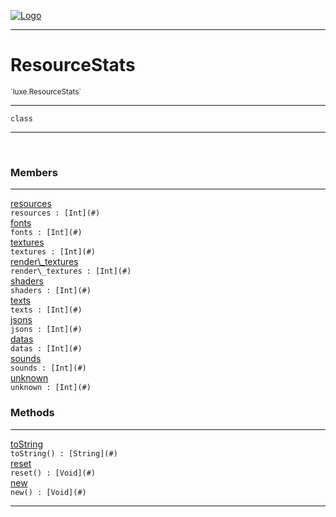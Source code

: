 
[![Logo](../../images/logo.png)](../../api/index.html)

---



<h1>ResourceStats</h1>
<small>`luxe.ResourceStats`</small>



---

`class`

---

&nbsp;
&nbsp;



<h3>Members</h3> <hr/><span class="member apipage">
                <a name="resources"><a class="lift" href="#resources">resources</a></a><div class="clear"></div><code class="signature apipage">resources : [Int](#)</code><br/></span>
            <span class="small_desc_flat"></span><span class="member apipage">
                <a name="fonts"><a class="lift" href="#fonts">fonts</a></a><div class="clear"></div><code class="signature apipage">fonts : [Int](#)</code><br/></span>
            <span class="small_desc_flat"></span><span class="member apipage">
                <a name="textures"><a class="lift" href="#textures">textures</a></a><div class="clear"></div><code class="signature apipage">textures : [Int](#)</code><br/></span>
            <span class="small_desc_flat"></span><span class="member apipage">
                <a name="render_textures"><a class="lift" href="#render_textures">render\_textures</a></a><div class="clear"></div><code class="signature apipage">render\_textures : [Int](#)</code><br/></span>
            <span class="small_desc_flat"></span><span class="member apipage">
                <a name="shaders"><a class="lift" href="#shaders">shaders</a></a><div class="clear"></div><code class="signature apipage">shaders : [Int](#)</code><br/></span>
            <span class="small_desc_flat"></span><span class="member apipage">
                <a name="texts"><a class="lift" href="#texts">texts</a></a><div class="clear"></div><code class="signature apipage">texts : [Int](#)</code><br/></span>
            <span class="small_desc_flat"></span><span class="member apipage">
                <a name="jsons"><a class="lift" href="#jsons">jsons</a></a><div class="clear"></div><code class="signature apipage">jsons : [Int](#)</code><br/></span>
            <span class="small_desc_flat"></span><span class="member apipage">
                <a name="datas"><a class="lift" href="#datas">datas</a></a><div class="clear"></div><code class="signature apipage">datas : [Int](#)</code><br/></span>
            <span class="small_desc_flat"></span><span class="member apipage">
                <a name="sounds"><a class="lift" href="#sounds">sounds</a></a><div class="clear"></div><code class="signature apipage">sounds : [Int](#)</code><br/></span>
            <span class="small_desc_flat"></span><span class="member apipage">
                <a name="unknown"><a class="lift" href="#unknown">unknown</a></a><div class="clear"></div><code class="signature apipage">unknown : [Int](#)</code><br/></span>
            <span class="small_desc_flat"></span>





<h3>Methods</h3> <hr/><span class="method apipage">
            <a name="toString"><a class="lift" href="#toString">toString</a></a> <div class="clear"></div><code class="signature apipage">toString() : [String](#)</code><br/><span class="small_desc_flat"></span>
        </span>
    <span class="method apipage">
            <a name="reset"><a class="lift" href="#reset">reset</a></a> <div class="clear"></div><code class="signature apipage">reset() : [Void](#)</code><br/><span class="small_desc_flat"></span>
        </span>
    <span class="method apipage">
            <a name="new"><a class="lift" href="#new">new</a></a> <div class="clear"></div><code class="signature apipage">new() : [Void](#)</code><br/><span class="small_desc_flat"></span>
        </span>
    





---

&nbsp;
&nbsp;
&nbsp;
&nbsp;